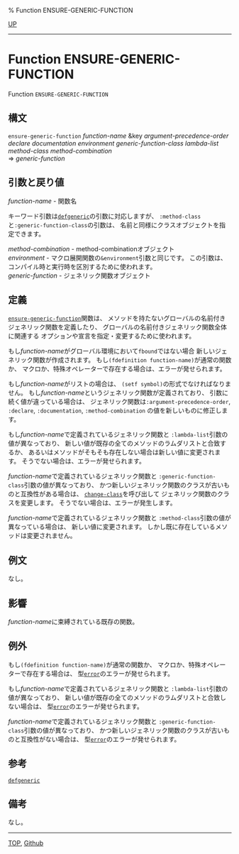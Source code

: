 % Function ENSURE-GENERIC-FUNCTION

[UP](7.7.html)  

---

# Function **ENSURE-GENERIC-FUNCTION**


Function `ENSURE-GENERIC-FUNCTION`


## 構文

`ensure-generic-function` *function-name*
&key *argument-precedence-order* *declare* *documentation*
*environment* *generic-function-class* *lambda-list*
*method-class* *method-combination*  
=> *generic-function*


## 引数と戻り値

*function-name* - 関数名

キーワード引数は[`defgeneric`](7.7.defgeneric.html)の引数に対応しますが、
`:method-class`と`:generic-function-class`の引数は、
名前と同様にクラスオブジェクトを指定できます。

*method-combination* - method-combinationオブジェクト  
*environment* - マクロ展開関数の`&environment`引数と同じです。
この引数は、コンパイル時と実行時を区別するために使われます。  
*generic-function* - ジェネリック関数オブジェクト


## 定義

[`ensure-generic-function`](7.7.ensure-generic-function.html)関数は、
メソッドを持たないグローバルの名前付きジェネリック関数を定義したり、
グローバルの名前付きジェネリック関数全体に関連する
オプションや宣言を指定・変更するために使われます。

もし*function-name*がグローバル環境において`fbound`ではない場合
新しいジェネリック関数が作成されます。
もし`(fdefinition function-name)`が通常の関数か、
マクロか、特殊オペレーターで存在する場合は、エラーが発せられます。

もし*function-name*がリストの場合は、
`(setf symbol)`の形式でなければなりません。
もし*function-name*というジェネリック関数が定義されており、
引数に続く値が違っている場合は、
ジェネリック関数は`:argument-precedence-order`, `:declare`,
`:documentation`, `:method-combination`
の値を新しいものに修正します。

もし*function-name*で定義されているジェネリック関数と
`:lambda-list`引数の値が異なっており、
新しい値が既存の全てのメソッドのラムダリストと合致するか、
あるいはメソッドがそもそも存在しない場合は新しい値に変更されます。
そうでない場合は、エラーが発せられます。

*function-name*で定義されているジェネリック関数と
`:generic-function-class`引数の値が異なっており、
かつ新しいジェネリック関数のクラスが古いものと互換性がある場合は、
[`change-class`](7.7.change-class.html)を呼び出して
ジェネリック関数のクラスを変更します。
そうでない場合は、エラーが発生します。

*function-name*で定義されているジェネリック関数と
`:method-class`引数の値が異なっている場合は、
新しい値に変更されます。
しかし既に存在しているメソッドは変更されません。


## 例文

なし。


## 影響

*function-name*に束縛されている既存の関数。


## 例外

もし`(fdefinition function-name)`が通常の関数か、
マクロか、特殊オペレーターで存在する場合は、
型[`error`](9.2.error-condition.html)のエラーが発せられます。

もし*function-name*で定義されているジェネリック関数と
`:lambda-list`引数の値が異なっており、
新しい値が既存の全てのメソッドのラムダリストと合致しない場合は、
型[`error`](9.2.error-condition.html)のエラーが発せられます。

*function-name*で定義されているジェネリック関数と
`:generic-function-class`引数の値が異なっており、
かつ新しいジェネリック関数のクラスが古いものと互換性がない場合は、
型[`error`](9.2.error-condition.html)のエラーが発せられます。


## 参考

[`defgeneric`](7.7.defgeneric.html)


## 備考

なし。


---
[TOP](index.html),  [Github](https://github.com/nptcl/npt-japanese)


